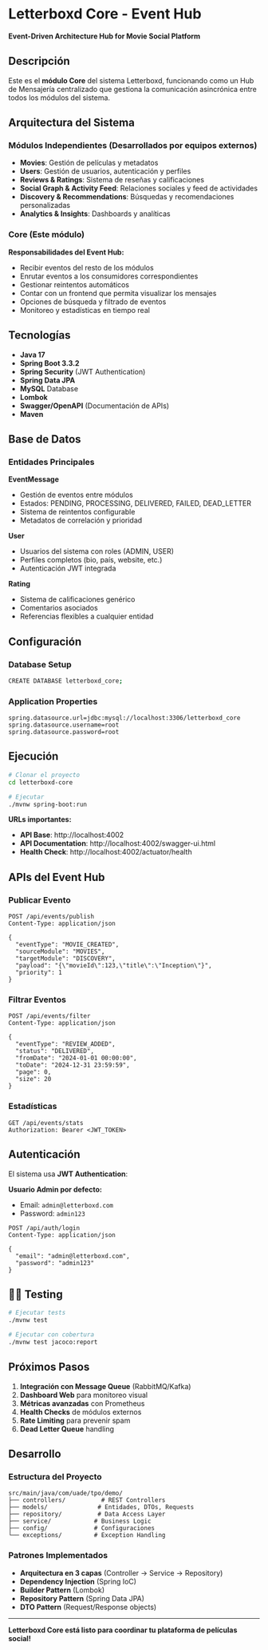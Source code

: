 # Letterboxd Core - Event Hub

**Event-Driven Architecture Hub for Movie Social Platform**

## Descripción

Este es el **módulo Core** del sistema Letterboxd, funcionando como un Hub de Mensajería centralizado que gestiona la comunicación asincrónica entre todos los módulos del sistema.

## Arquitectura del Sistema

### Módulos Independientes (Desarrollados por equipos externos)
- **Movies**: Gestión de películas y metadatos
- **Users**: Gestión de usuarios, autenticación y perfiles  
- **Reviews & Ratings**: Sistema de reseñas y calificaciones
- **Social Graph & Activity Feed**: Relaciones sociales y feed de actividades
- **Discovery & Recommendations**: Búsquedas y recomendaciones personalizadas
- **Analytics & Insights**: Dashboards y analíticas

### Core (Este módulo)
**Responsabilidades del Event Hub:**
-  Recibir eventos del resto de los módulos
-  Enrutar eventos a los consumidores correspondientes  
-  Gestionar reintentos automáticos
-  Contar con un frontend que permita visualizar los mensajes
-  Opciones de búsqueda y filtrado de eventos
-  Monitoreo y estadísticas en tiempo real

## Tecnologías

- **Java 17**
- **Spring Boot 3.3.2**
- **Spring Security** (JWT Authentication)
- **Spring Data JPA**
- **MySQL** Database
- **Lombok**
- **Swagger/OpenAPI** (Documentación de APIs)
- **Maven**

## Base de Datos

### Entidades Principales

**EventMessage**
- Gestión de eventos entre módulos
- Estados: PENDING, PROCESSING, DELIVERED, FAILED, DEAD_LETTER
- Sistema de reintentos configurable
- Metadatos de correlación y prioridad

**User** 
- Usuarios del sistema con roles (ADMIN, USER)
- Perfiles completos (bio, país, website, etc.)
- Autenticación JWT integrada

**Rating**
- Sistema de calificaciones genérico
- Comentarios asociados  
- Referencias flexibles a cualquier entidad

## Configuración

### Database Setup
```bash
CREATE DATABASE letterboxd_core;
```

### Application Properties
```properties
spring.datasource.url=jdbc:mysql://localhost:3306/letterboxd_core
spring.datasource.username=root
spring.datasource.password=root
```

## Ejecución

```bash
# Clonar el proyecto
cd letterboxd-core

# Ejecutar
./mvnw spring-boot:run
```

**URLs importantes:**
- **API Base**: http://localhost:4002
- **API Documentation**: http://localhost:4002/swagger-ui.html
- **Health Check**: http://localhost:4002/actuator/health

## APIs del Event Hub

### Publicar Evento
```http
POST /api/events/publish
Content-Type: application/json

{
  "eventType": "MOVIE_CREATED",
  "sourceModule": "MOVIES",
  "targetModule": "DISCOVERY",
  "payload": "{\"movieId\":123,\"title\":\"Inception\"}",
  "priority": 1
}
```

### Filtrar Eventos
```http
POST /api/events/filter
Content-Type: application/json

{
  "eventType": "REVIEW_ADDED",
  "status": "DELIVERED",
  "fromDate": "2024-01-01 00:00:00",
  "toDate": "2024-12-31 23:59:59",
  "page": 0,
  "size": 20
}
```

### Estadísticas
```http
GET /api/events/stats
Authorization: Bearer <JWT_TOKEN>
```

## Autenticación

El sistema usa **JWT Authentication**:

**Usuario Admin por defecto:**
- Email: `admin@letterboxd.com`
- Password: `admin123`

```http
POST /api/auth/login
Content-Type: application/json

{
  "email": "admin@letterboxd.com",
  "password": "admin123"
}
```

## 🏃‍♂️ Testing

```bash
# Ejecutar tests
./mvnw test

# Ejecutar con cobertura
./mvnw test jacoco:report
```

## Próximos Pasos

1. **Integración con Message Queue** (RabbitMQ/Kafka)
2. **Dashboard Web** para monitoreo visual
3. **Métricas avanzadas** con Prometheus
4. **Health Checks** de módulos externos
5. **Rate Limiting** para prevenir spam
6. **Dead Letter Queue** handling

## Desarrollo

### Estructura del Proyecto
```
src/main/java/com/uade/tpo/demo/
├── controllers/          # REST Controllers
├── models/              # Entidades, DTOs, Requests
├── repository/          # Data Access Layer  
├── service/            # Business Logic
├── config/             # Configuraciones
└── exceptions/         # Exception Handling
```

### Patrones Implementados
- **Arquitectura en 3 capas** (Controller → Service → Repository)
- **Dependency Injection** (Spring IoC)
- **Builder Pattern** (Lombok)
- **Repository Pattern** (Spring Data JPA)
- **DTO Pattern** (Request/Response objects)

---

**Letterboxd Core está listo para coordinar tu plataforma de películas social!**
